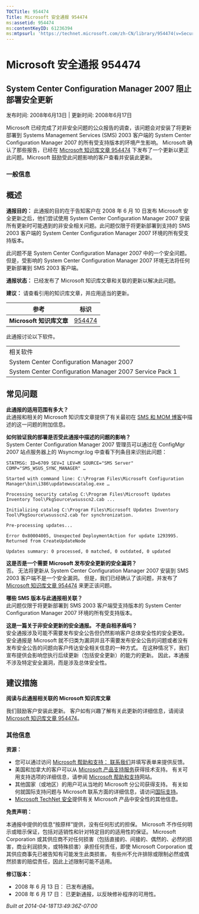 ```yaml
---
TOCTitle: 954474
Title: Microsoft 安全通报 954474
ms:assetid: 954474
ms:contentKeyID: 61236394
ms:mtpsurl: 'https://technet.microsoft.com/zh-CN/library/954474(v=Security.10)'
---
```




Microsoft 安全通报 954474
=========================

System Center Configuration Manager 2007 阻止部署安全更新
---------------------------------------------------------

发布时间: 2008年6月13日 | 更新时间: 2008年6月17日

Microsoft 已经完成了对非安全问题的公众报告的调查，该问题会对安装了将更新部署到 Systems Management Services (SMS) 2003 客户端的 System Center Configuration Manager 2007 的所有受支持版本的环境产生影响。 Microsoft 确认了那些报告，已经在 [Microsoft 知识库文章 954474](http://support.microsoft.com/kb/954474) 下发布了一个更新以更正此问题。Microsoft 鼓励受此问题影响的客户查看并安装此更新。

### 一般信息

概述
----


**通报目的：** 此通报的目的在于告知客户在 2008 年 6 月 10 日发布 Microsoft 安全更新之后，他们尝试使用 System Center Configuration Manager 2007 安装所有更新时可能遇到的非安全相关问题。此问题仅限于将更新部署到支持的 SMS 2003 客户端的 System Center Configuration Manager 2007 环境的所有受支持版本。

此问题不是 System Center Configuration Manager 2007 中的一个安全问题。但是，受影响的 System Center Configuration Manager 2007 环境无法将任何更新部署到 SMS 2003 客户端。

**通报状态：** 已经发布了 Microsoft 知识库文章和关联的更新以解决此问题。

**建议：** 请查看引用的知识库文章，并应用适当的更新。

| 参考                     | 标识                                             |
|--------------------------|--------------------------------------------------|
| **Microsoft 知识库文章** | [954474](http://support.microsoft.com/kb/954474) |

此通报讨论以下软件。

|                                                         |
|---------------------------------------------------------|
| 相关软件                                                |
| System Center Configuration Manager 2007                |
| System Center Configuration Manager 2007 Service Pack 1 |

常见问题
--------


**此通报的适用范围有多大？**  
此通报和相关的 Microsoft 知识库文章提供了有关最初在 [SMS 和 MOM 博客](http://blogs.technet.com/smsandmom/archive/2008/06/12/wsus-offline-scan-catalog-fails-to-sync-on-configmgr-2007.aspx)中描述的这一问题的附加信息。

**如何验证我的部署是否受此通报中描述的问题的影响？**  
System Center Configuration Manager 2007 管理员可以通过在 ConfigMgr 2007 站点服务器上的 Wsyncmgr.log 中查看下列条目来识别此问题：

    STATMSG: ID=6709 SEV=I LEV=M SOURCE="SMS Server" COMP="SMS_WSUS_SYNC_MANAGER" …

    Started with command line: C:\Program Files\Microsoft Configuration Manager\bin\i386\updatewuscatalog.exe …

    Processing security catalog C:\Program Files\Microsoft Updates Inventory Tool\PkgSource\wsusscn2.cab ...

    Initializing catalog C:\Program Files\Microsoft Updates Inventory Tool\PkgSource\wsusscn2.cab for synchronization.

    Pre-processing updates...

    Error 0x80004005, Unexpected DeploymentAction for update 1293995. Returned from CreateUpdateNode

    Updates summary: 0 processed, 0 matched, 0 outdated, 0 updated

**这是否是一个需要 Microsoft 发布安全更新的安全漏洞？**  
否。 无法将更新从 System Center Configuration Manager 2007 安装到 SMS 2003 客户端不是一个安全漏洞。 但是，我们已经确认了该问题，并发布了 [Microsoft 知识库文章 954474](http://support.microsoft.com/kb/954474) 来更正该问题。

**哪些 SMS 版本与此通报相关联？**  
此问题仅限于将更新部署到 SMS 2003 客户端受支持版本的 System Center Configuration Manager 2007 环境的所有受支持版本。

**这是一篇关于非安全更新的安全通报。 不是自相矛盾吗？**  
安全通报涉及可能不需要发布安全公告但仍然影响客户总体安全性的安全更改。 安全通报是 Microsoft 就不归类为漏洞并且不需要发布安全公告的问题或者没有发布安全公告的问题向客户传达安全相关信息的一种方式。 在这种情况下，我们宣布提供会影响您执行后续更新（包括安全更新）的能力的更新。 因此，本通报不涉及特定安全漏洞，而是涉及总体安全性。

建议措施
--------


**阅读与此通报相关联的 Microsoft 知识库文章**

我们鼓励客户安装此更新。 客户如有兴趣了解有关此更新的详细信息，请阅读 [Microsoft 知识库文章 954474](http://support.microsoft.com/kb/954474)。

### 其他信息

**资源：**

-   您可以通过访问 [Microsoft 帮助和支持： 联系我们](https://support.microsoft.com/common/survey.aspx?scid=sw;en;1257&amp;showpage=1&amp;ws=technet&amp;sd=tech)并填写表单来提供反馈。
-   美国和加拿大的客户可以从 [Microsoft 产品支持服务](http://go.microsoft.com/fwlink/?linkid=21131)获得技术支持。 有关可用支持选项的详细信息，请参阅 [Microsoft 帮助和支持](http://support.microsoft.com/default.aspx?ln=zh-cn)网站。
-   其他国家（或地区）的用户可从当地的 Microsoft 分公司获得支持。 有关如何就国际支持问题与 Microsoft 联系方面的详细信息，请访问[国际支持](http://go.microsoft.com/fwlink/?linkid=21155)。
-   [Microsoft TechNet 安全](http://go.microsoft.com/fwlink/?linkid=21132)提供有关 Microsoft 产品中安全性的其他信息。

**免责声明：**

本通报中提供的信息“按原样”提供，没有任何形式的担保。 Microsoft 不作任何明示或暗示保证，包括对适销性和针对特定目的的适用性的保证。 Microsoft Corporation 或其供应商不对任何损害（包括直接的、间接的、偶然的、必然的损害，商业利润损失，或特殊损害）承担任何责任，即使 Microsoft Corporation 或其供应商事先已被告知有可能发生此类损害。 有些州不允许排除或限制必然或偶然损害的赔偿责任，因此上述限制可能不适用。

**修订版本：**

-   2008 年 6 月 13 日： 已发布通报。
-   2008 年 6 月 17 日： 已更新通报，以反映修补程序的可用性。

*Built at 2014-04-18T13:49:36Z-07:00*
